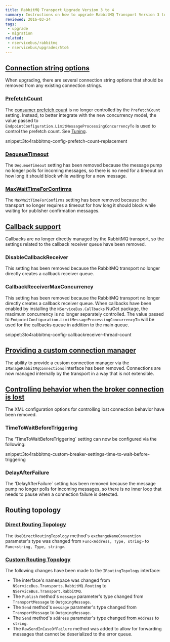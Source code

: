 ```yaml
---
title: RabbitMQ Transport Upgrade Version 3 to 4
summary: Instructions on how to upgrade RabbitMQ Transport Version 3 to 4.
reviewed: 2016-03-24
tags:
 - upgrade
 - migration
related:
 - nservicebus/rabbitmq
 - nservicebus/upgrades/5to6
---
```



## [Connection string options](/nservicebus/rabbitmq/configuration-api.md#rabbitmq-connection-string-connection-string-options)

When upgrading, there are several connection string options that should be removed from any existing connection strings.


### [PrefetchCount](/nservicebus/rabbitmq/configuration-api.md#rabbitmq-connection-string-connection-string-options-prefetchcount)

The [consumer prefetch count](http://www.rabbitmq.com/amqp-0-9-1-reference.html#basic.qos.prefetch-count) is no longer controlled by the `PrefetchCount` setting. Instead, to better integrate with the new concurrency model, the value passed to `EndpointConfiguration.LimitMessageProcessingConcurrencyTo` is used to control the prefetch count. See [Tuning](/nservicebus/operations/tuning.md).

snippet:3to4rabbitmq-config-prefetch-count-replacement


### [DequeueTimeout](/nservicebus/rabbitmq/configuration-api.md#rabbitmq-connection-string-connection-string-options-dequeuetimeout)

The `DequeueTimeout` setting has been removed because the message pump no longer polls for incoming messages, so there is no need for a timeout on how long it should block while waiting for a new message.


### [MaxWaitTimeForConfirms](/nservicebus/rabbitmq/configuration-api.md#rabbitmq-connection-string-connection-string-options-maxwaittimeforconfirms)

The `MaxWaitTimeForConfirms` setting has been removed because the transport no longer requires a timeout for how long it should block while waiting for publisher confirmation messages.


## [Callback support](/nservicebus/rabbitmq/configuration-api.md#callback-support)

Callbacks are no longer directly managed by the RabbitMQ transport, so the settings related to the callback receiver queue have been removed.


### DisableCallbackReceiver

This setting has been removed because the RabbitMQ transport no longer directly creates a callback receiver queue.

### CallbackReceiverMaxConcurrency

This setting has been removed because the RabbitMQ transport no longer directly creates a callback receiver queue. When callbacks have been enabled by installing the `NServiceBus.Callbacks` NuGet package, the maximum concurrency
is no longer separately controlled. The value passed to `EndpointConfiguration.LimitMessageProcessingConcurrencyTo` will be used for the callbacks queue in addition to the main queue.

snippet:3to4rabbitmq-config-callbackreceiver-thread-count


## [Providing a custom connection manager](/nservicebus/rabbitmq/configuration-api.md#providing-a-custom-connection-manager)

The ability to provide a custom connection manager via the `IManageRabbitMqConnections` interface has been removed. Connections are now managed internally by the transport in a way that is not extensible.


## [Controlling behavior when the broker connection is lost](/nservicebus/rabbitmq/configuration-api.md#controlling-behavior-when-the-broker-connection-is-lost)

The XML configuration options for controlling lost connection behavior have been removed.

### TimeToWaitBeforeTriggering

The 'TimeToWaitBeforeTriggering` setting can now be configured via the following:

snippet:3to4rabbitmq-custom-breaker-settings-time-to-wait-before-triggering


### DelayAfterFailure

The 'DelayAfterFailure` setting has been removed because the message pump no longer polls for incoming messages, so there is no inner loop that needs to pause when a connection failure is detected.


## Routing topology


### [Direct Routing Topology](/nservicebus/rabbitmq/configuration-api.md#routing-topology-direct-routing-topology)

The `UseDirectRoutingTopology` method's `exchangeNameConvention` parameter's type was changed from `Func<Address, Type, string>` to `Func<string, Type, string>`.


### [Custom Routing Topology](/nservicebus/rabbitmq/configuration-api.md#routing-topology-custom-routing-topology)

The following changes have been made to the `IRoutingTopology` interface:

* The interface's namespace was changed from `NServiceBus.Transports.RabbitMQ.Routing` to `NServiceBus.Transport.RabbitMQ`.
* The `Publish` method's `message` parameter's type changed from `TransportMessage` to `OutgoingMessage`.
* The `Send` method's `message` parameter's type changed from `TransportMessage` to `OutgoingMessage`.
* The `Send` method's `address` parameter's type changed from `Address` to `string`.
* The `RawSendInCaseOfFailure` method was added to allow for forwarding messages that cannot be deserialized to the error queue.
